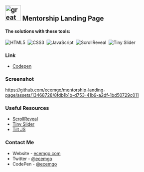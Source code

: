 ## <img src="https://user-images.githubusercontent.com/13468728/233831804-0f5c7ee5-d654-4c13-9c77-a5bd6dc4fe74.jpg" title="great tricks" alt="great tricks" width="50" height="50"/> Mentorship Landing Page

#### The solutions with these tools:

![HTML5](https://img.shields.io/badge/-HTML5-E34F26?style=for-the-badge&logo=html5&logoColor=white)&nbsp;
![CSS3](https://img.shields.io/badge/-CSS3-1572B6?style=for-the-badge&logo=css3)&nbsp;
![JavaScript](https://img.shields.io/badge/Javascript-F7DF1E.svg?style=for-the-badge&logo=javascript&logoColor=black)&nbsp;
![ScrollReveal](https://img.shields.io/badge/scrollreveal-8B49B8?style=for-the-badge&logo=scrollreveal&logoColor=white)&nbsp;
![Tiny Slider](https://img.shields.io/badge/tiny%20slider-53BF3B?style=for-the-badge&logo=tinyslider&logoColor=white)&nbsp;

### Link

- [Codepen](https://codepen.io/ecemgo/pen/GRzpEpB)

### Screenshot

https://github.com/ecemgo/mentorship-landing-page/assets/13468728/8fdb1b1b-d753-41b9-a2df-1bd50729c011

### Useful Resources

- [ScrollReveal](https://scrollrevealjs.org/)
- [Tiny Slider](https://ganlanyuan.github.io/tiny-slider/demo/)
- [Tilt JS](https://micku7zu.github.io/vanilla-tilt.js/)

### Contact Me

- Website - [ecemgo.com](https://www.ecemgo.com/)
- Twitter - [@ecemgo](https://twitter.com/ecemgo)
- CodePen - [@ecemgo](https://codepen.io/ecemgo)
